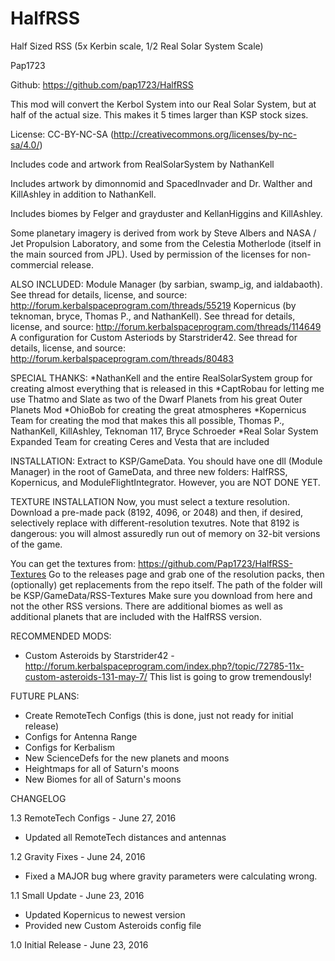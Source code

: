 # HalfRSS
Half Sized RSS (5x Kerbin scale, 1/2 Real Solar System Scale)

Pap1723

Github: https://github.com/pap1723/HalfRSS

This mod will convert the Kerbol System into our Real Solar System, but at half of the actual size. This makes it 5 times larger than KSP stock sizes.

License: CC-BY-NC-SA (http://creativecommons.org/licenses/by-nc-sa/4.0/)


Includes code and artwork from RealSolarSystem by NathanKell

Includes artwork by dimonnomid and SpacedInvader and Dr. Walther and KillAshley in addition to NathanKell.

Includes biomes by Felger and grayduster and KellanHiggins and KillAshley.

Some planetary imagery is derived from work by Steve Albers and NASA / Jet Propulsion Laboratory, and some from the Celestia Motherlode (itself in the main sourced from JPL). Used by permission of the licenses for non-commercial release.

ALSO INCLUDED:
Module Manager (by sarbian, swamp_ig, and ialdabaoth). See thread for details, license, and source: http://forum.kerbalspaceprogram.com/threads/55219
Kopernicus (by teknoman, bryce, Thomas P., and NathanKell). See thread for details, license, and source: http://forum.kerbalspaceprogram.com/threads/114649
A configuration for Custom Asteriods by Starstrider42. See thread for details, license, and source: http://forum.kerbalspaceprogram.com/threads/80483

SPECIAL THANKS:
*NathanKell and the entire RealSolarSystem group for creating almost everything that is released in this
*CaptRobau for letting me use Thatmo and Slate as two of the Dwarf Planets from his great Outer Planets Mod
*OhioBob for creating the great atmospheres
*Kopernicus Team for creating the mod that makes this all possible, Thomas P., NathanKell, KillAshley, Teknoman 117, Bryce Schroeder
*Real Solar System Expanded Team for creating Ceres and Vesta that are included

INSTALLATION:
Extract to KSP/GameData. You should have one dll (Module Manager) in the root of GameData, and three new folders: HalfRSS, Kopernicus, and ModuleFlightIntegrator. However, you are NOT DONE YET.

TEXTURE INSTALLATION
Now, you must select a texture resolution. Download a pre-made pack (8192, 4096, or 2048) and then, if desired, selectively replace with different-resolution texutres. Note that 8192 is dangerous: you will almost assuredly run out of memory on 32-bit versions of the game.

You can get the textures from: https://github.com/Pap1723/HalfRSS-Textures
Go to the releases page and grab one of the resolution packs, then (optionally) get replacements from the repo itself.
The path of the folder will be KSP/GameData/RSS-Textures
Make sure you download from here and not the other RSS versions. There are additional biomes as well as additional planets that are included with the HalfRSS version.

RECOMMENDED MODS:
* Custom Asteroids by Starstrider42 - http://forum.kerbalspaceprogram.com/index.php?/topic/72785-11x-custom-asteroids-131-may-7/
This list is going to grow tremendously!


FUTURE PLANS:
* Create RemoteTech Configs (this is done, just not ready for initial release)
* Configs for Antenna Range
* Configs for Kerbalism
* New ScienceDefs for the new planets and moons
* Heightmaps for all of Saturn's moons
* New Biomes for all of Saturn's moons

CHANGELOG

1.3 RemoteTech Configs - June 27, 2016
* Updated all RemoteTech distances and antennas

1.2 Gravity Fixes - June 24, 2016
* Fixed a MAJOR bug where gravity parameters were calculating wrong.

1.1 Small Update - June 23, 2016
* Updated Kopernicus to newest version
* Provided new Custom Asteroids config file

1.0 Initial Release - June 23, 2016